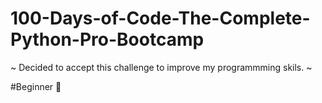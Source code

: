 # 100-Days-of-Code-The-Complete-Python-Pro-Bootcamp
~ Decided to accept this challenge to improve my programmming skils. ~

#Beginner 🌱





